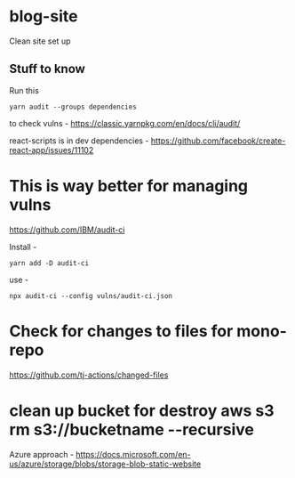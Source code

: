 # blog-site
Clean site set up

## Stuff to know 
Run this
```
yarn audit --groups dependencies
```
to check vulns - https://classic.yarnpkg.com/en/docs/cli/audit/

react-scripts is in dev dependencies - https://github.com/facebook/create-react-app/issues/11102

# This is way better for managing vulns
https://github.com/IBM/audit-ci

Install - 
```
yarn add -D audit-ci

```

use - 
```
npx audit-ci --config vulns/audit-ci.json

```

# Check for changes to files for mono-repo
https://github.com/tj-actions/changed-files

# clean up bucket for destroy aws s3 rm s3://bucketname --recursive

Azure approach - https://docs.microsoft.com/en-us/azure/storage/blobs/storage-blob-static-website
